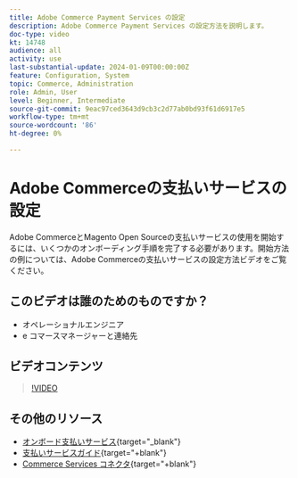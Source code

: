 ```yaml
---
title: Adobe Commerce Payment Services の設定
description: Adobe Commerce Payment Services の設定方法を説明します。
doc-type: video
kt: 14748
audience: all
activity: use
last-substantial-update: 2024-01-09T00:00:00Z
feature: Configuration, System
topic: Commerce, Administration
role: Admin, User
level: Beginner, Intermediate
source-git-commit: 9eac97ced3643d9cb3c2d77ab0bd93f61d6917e5
workflow-type: tm+mt
source-wordcount: '86'
ht-degree: 0%

---
```


# Adobe Commerceの支払いサービスの設定

Adobe CommerceとMagento Open Sourceの支払いサービスの使用を開始するには、いくつかのオンボーディング手順を完了する必要があります。開始方法の例については、Adobe Commerceの支払いサービスの設定方法ビデオをご覧ください。

## このビデオは誰のためのものですか？

- オペレーショナルエンジニア
- e コマースマネージャーと連絡先

## ビデオコンテンツ

>[!VIDEO](https://video.tv.adobe.com/v/3425957?learn=on)

## その他のリソース

- [オンボード支払いサービス](https://experienceleague.adobe.com/docs/commerce-merchant-services/payment-services/get-started/onboard.html){target="_blank"}
- [支払いサービスガイド](https://experienceleague.adobe.com/docs/commerce-merchant-services/payment-services/guide-overview.html){target="+blank"}
- [Commerce Services コネクタ](https://experienceleague.adobe.com/docs/commerce-merchant-services/user-guides/integration-services/saas.html){target="+blank"}
